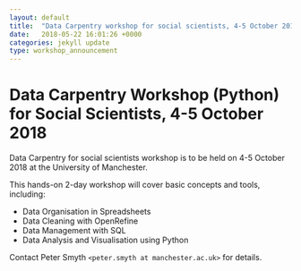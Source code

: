 ```yaml
---
layout: default
title:  "Data Carpentry workshop for social scientists, 4-5 October 2018"
date:   2018-05-22 16:01:26 +0000
categories: jekyll update
type: workshop_announcement
---
```

# Data Carpentry Workshop (Python) for Social Scientists, 4-5 October 2018

Data Carpentry for social scientists workshop is to be held on 4-5 October 2018 at the University of Manchester.

This hands-on 2-day workshop will cover basic concepts and tools, including:

* Data Organisation in Spreadsheets
* Data Cleaning with OpenRefine
* Data Management with SQL
* Data Analysis and Visualisation using Python   

Contact Peter Smyth `<peter.smyth at manchester.ac.uk>` for details.

